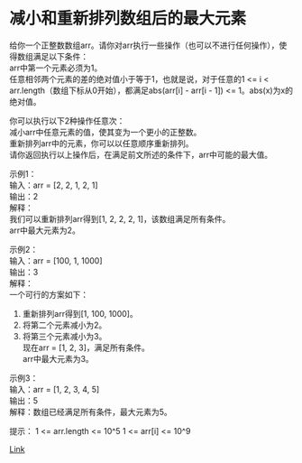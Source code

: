 <h1>减小和重新排列数组后的最大元素</h1>

给你一个正整数数组arr。请你对arr执行一些操作（也可以不进行任何操作），使得数组满足以下条件：</br>
arr中第一个元素必须为1。</br>
任意相邻两个元素的差的绝对值小于等于1，也就是说，对于任意的1 <= i < arr.length（数组下标从0开始），都满足abs(arr[i] - arr[i - 1]) <= 1。abs(x)为x的绝对值。</br>

你可以执行以下2种操作任意次：</br>
减小arr中任意元素的值，使其变为一个更小的正整数。</br>
重新排列arr中的元素，你可以以任意顺序重新排列。</br>
请你返回执行以上操作后，在满足前文所述的条件下，arr中可能的最大值。</br>

示例1：</br>
输入：arr = [2, 2, 1, 2, 1]</br>
输出：2</br>
解释：</br>
我们可以重新排列arr得到[1, 2, 2, 2, 1]，该数组满足所有条件。</br>
arr中最大元素为2。</br>

示例2：</br>
输入：arr = [100, 1, 1000]</br>
输出：3</br>
解释：</br>
一个可行的方案如下：</br>
1. 重新排列arr得到[1, 100, 1000]。</br>
2. 将第二个元素减小为2。</br>
3. 将第三个元素减小为3。</br>
   现在arr = [1, 2, 3]，满足所有条件。</br>
   arr中最大元素为3。</br>

示例3：</br>
输入：arr = [1, 2, 3, 4, 5]</br>
输出：5</br>
解释：数组已经满足所有条件，最大元素为5。</br>

提示：
1 <= arr.length <= 10^5
1 <= arr[i] <= 10^9

[Link](https://leetcode-cn.com/problems/maximum-element-after-decreasing-and-rearranging/)